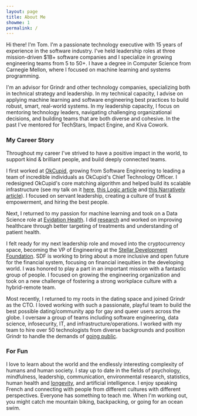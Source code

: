 ```yaml
---
layout: page
title: About Me
showme: 1
permalink: /
---
```

Hi there! I'm Tom. I'm a passionate technology executive with 15 years of experience in the software industry. I've held leadership roles at three mission-driven $1B+ software companies and I specialize in growing engineering teams from 5 to 50+. I have a degree in Computer Science from Carnegie Mellon, where I focused on machine learning and systems programming.

I'm an advisor for Grindr and other technology companies, specializing both in technical strategy and leadership. In my technical capacity, I advise on applying machine learning and software engineering best practices to build robust, smart, real-world systems. In my leadership capacity, I focus on mentoring technology leaders, navigating challenging organizational decisions, and building teams that are both diverse and cohesive. In the past I've mentored for TechStars, Impact Engine, and Kiva Cowork.

### My Career Story

Throughout my career I've strived to have a positive impact in the world, to support kind & brilliant people, and build deeply connected teams.

I first worked at [OkCupid](https://www.okcupid.com), growing from Software Engineering to leading a team of incredible individuals as OkCupid's Chief Technology Officer. I redesigned OkCupid's core matching algorithm and helped build its scalable infrastructure (see my talk on it [here](http://www.youtube.com/watch?v=Vx6cWL4vIvU), [this Logic article](https://logicmag.io/sex/tom-quisel-on-algorithmic-arrangements/) and [this Narratively article](http://narrative.ly/the-code-of-love/)). I focused on servant leadership, creating a culture of trust & empowerment, and hiring the best people.

Next, I returned to my passion for machine learning and took on a Data Science role at [Evidation Health](http://www.evidation.com/). I did [research](https://scholar.google.com/citations?user=KMgKIokAAAAJ&hl=en) and worked on improving healthcare through better targeting of treatments and understanding of patient health.

I felt ready for my next leadership role and moved into the cryptocurrency space, becoming the VP of Engineering at the [Stellar Development Foundation](https://www.stellar.org). SDF is working to bring about a more inclusive and open future for the financial system, focusing on financial inequities in the developing world. I was honored to play a part in an important mission with a fantastic group of people. I focused on growing the engineering organization and took on a new challenge of fostering a strong workplace culture with a hybrid-remote team.

Most recently, I returned to my roots in the dating space and joined Grindr as the CTO. I loved working with such a passionate, playful team to build the best possible dating/community app for gay and queer users across the globe. I oversaw a group of teams including software engineering, data science, infosecurity, IT, and infrastructure/operations. I worked with my team to hire over 50 technologists from diverse backgrounds and position Grindr to handle the demands of [going public](https://www.reuters.com/technology/gay-dating-app-grindr-go-public-via-blank-check-company-2022-05-09/).

### For Fun

I love to learn about the world and the endlessly interesting complexity of humans and human society. I stay up to date in the fields of psychology, mindfulness, leadership, communication, environmental research, statistics, human health and [longevity]({{site.baseurl}}/longevity-research-overview/), and artificial intelligence. I enjoy speaking French and connecting with people from different cultures with different perspectives. Everyone has something to teach me. When I'm working out, you might catch me mountain biking, backpacking, or going for an ocean swim. 